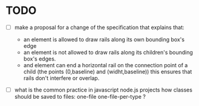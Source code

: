 
# TODO


- [ ] make a proposal for a change of the specification that explains that:
    - an element is allowed to draw rails along its own bounding box's edge
    - an element is not allowed to draw rails along its children's bounding box's edges.
    - and element can end a horizontal rail on the connection point of a child (the points (0,baseline) and (widht,baseline))
    this ensures that rails don't interfere or overlap.

- [ ] what is the common practice in javascript node.js projects how classes should be saved to files: one-file one-file-per-type ?
